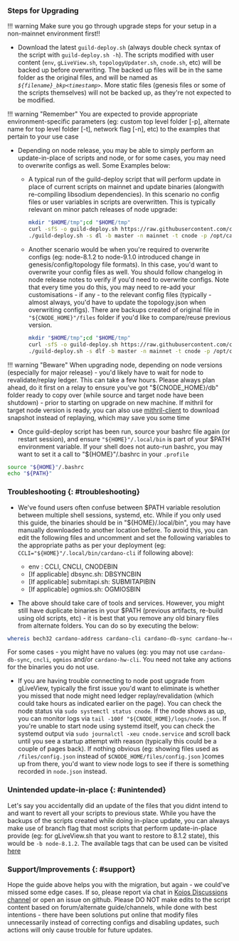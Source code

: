 ### Steps for Upgrading

!!! warning
    Make sure you go through upgrade steps for your setup in a non-mainnet environment first!!


- Download the latest `guild-deploy.sh` (always double check syntax of the script with `guild-deploy.sh -h`). The scripts modified with user content (`env`, `gLiveView.sh`, `topologyUpdater.sh`, `cnode.sh`, etc) will be backed up before overwriting. The backed up files will be in the same folder as the original files, and will be named as *`${filename}_bkp<timestamp>`*. More static files (genesis files or some of the scripts themselves) will not be backed up, as they're not expected to be modified.

!!! warning "Remember"
    You are expected to provide appropriate environment-specific parameters (eg: custom top level folder [-p], alternate name for top level folder [-t], network flag [-n], etc) to the examples that pertain to your use case

- Depending on node release, you may be able to simply perform an update-in-place of scripts and node, or for some cases, you may need to overwrite configs as well. Some Examples below:

    - A typical run of the guild-deploy script that will perform update in place of current scripts on mainnet and update binaries (alongwith re-compiling libsodium dependencies). In this scenario no config files or user variables in scripts are overwritten. This is typically relevant on minor patch releases of node upgrade:

      ``` bash
      mkdir "$HOME/tmp";cd "$HOME/tmp"
      curl -sfS -o guild-deploy.sh https://raw.githubusercontent.com/cardano-community/guild-operators/master/scripts/cnode-helper-scripts/guild-deploy.sh && chmod 700 guild-deploy.sh
      ./guild-deploy.sh -s dl -b master -n mainnet -t cnode -p /opt/cardano
      ```

    - Another scenario would be when you're required to overwrite configs (eg: node-8.1.2 to node-9.1.0 introduced change in genesis/config/topology file formats). In this case, you'd want to overwrite your config files as well. You should follow changelog in node release notes to verify if you'd need to overwrite configs. Note that every time you do this, you may need to re-add your customisations - if any - to the relevant config files (typically - almost always, you'd have to update the topology.json when overwriting configs). There are backups created of original file in `"${CNODE_HOME}"/files` folder if you'd like to compare/reuse previous version.

      ``` bash
      mkdir "$HOME/tmp";cd "$HOME/tmp"
      curl -sfS -o guild-deploy.sh https://raw.githubusercontent.com/cardano-community/guild-operators/master/scripts/cnode-helper-scripts/guild-deploy.sh && chmod 700 guild-deploy.sh
      ./guild-deploy.sh -s dlf -b master -n mainnet -t cnode -p /opt/cardano
      ```

!!! warning "Beware"
    When upgrading node, depending on node versions (especially for major release) - you'd likely have to wait for node to revalidate/replay ledger. This can take a few hours. Please always plan ahead, do it first on a relay to ensure you've got "${CNODE_HOME}/db" folder ready to copy over (while source and target node have been shutdown) - prior to starting on upgrade on new machine. If mithril for target node version is ready, you can also use [mithril-client](Scripts/mithril-client.md) to download snapshot instead of replaying, which may save you some time

- Once guild-deploy script has been run, source your bashrc file again (or restart session), and ensure `"${HOME}"/.local/bin` is part of your $PATH environment variable. If your shell does not auto-run bashrc, you may want to set it a call to "${HOME}"/.bashrc in your `.profile`

``` bash
source "${HOME}"/.bashrc
echo "${PATH}"
```

### Troubleshooting {: #troubleshooting}

- We've found users often confuse between $PATH variable resolution between multiple shell sessions, systemd, etc. While if you only used this guide, the binaries should be in "${HOME}/.local/bin", you may have manually downloaded to another location before. To avoid this, you can edit the following files and uncomment and set the following variables to the appropriate paths as per your deployment (eg: `CCLI="${HOME}"/.local/bin/cardano-cli` if following above):

    - env : CCLI, CNCLI, CNODEBIN
    - [If applicable] dbsync.sh: DBSYNCBIN
    - [If applicable] submitapi.sh: SUBMITAPIBIN
    - [If applicable] ogmios.sh: OGMIOSBIN

- The above should take care of tools and services. However, you might still have duplicate binaries in your $PATH (previous artifacts, re-build using old scripts, etc) - it is best that you remove any old binary files from alternate folders. You can do so by executing the below:

``` bash
whereis bech32 cardano-address cardano-cli cardano-db-sync cardano-hw-cli cardano-node cardano-submit-api cncli ogmios
```

For some cases - you might have no values (eg: you may not use `cardano-db-sync`, `cncli`, `ogmios` and/or `cardano-hw-cli`. You need not take any actions for the binaries you do not use.

- If you are having trouble connecting to node post upgrade from gLiveView, typically the first issue you'd want to eliminate is  whether you missed that node might need ledger replay/revalidation (which could take hours as indicated earlier on the page). You can check the node status via `sudo systemctl status cnode`. If the node shows as up, you can monitor logs via `tail -100f "${CNODE_HOME}/logs/node.json`. If you're unable to start node using systemd itself, you can check the systemd output via `sudo journalctl -xeu cnode.service` and scroll back until you see a startup attempt with reason (typically this could be a couple of pages back). If nothing obvious (eg: showing files used as `/files/config.json` instead of `$CNODE_HOME/files/config.json` )comes up from there, you'd want to view node logs to see if there is something recorded in `node.json` instead.

### Unintended update-in-place {: #unintended}

Let's say you accidentally did an update of the files that you didnt intend to and want to revert all your scripts to previous state. While you have the backups of the scripts created while doing in-place update, you can always make use of branch flag that most scripts that perform update-in-place provide (eg: for gLiveView.sh that you want to restore to 8.1.2 state), this would be `-b node-8.1.2`. The available tags that can be used can be visited [here](https://github.com/cardano-community/guild-operators/tags)

### Support/Improvements {: #support}

Hope the guide above helps you with the migration, but again - we could've missed some edge cases. If so, please report via chat in [Koios Discussions channel](https://t.me/CardanoKoios) or open an issue on github. Please DO NOT make edits to the script content based on forum/alternate guide/channels, while done with best intentions - there have been solutions put online that modify files unnecessarily instead of correcting configs and disabling updates, such actions will only cause trouble for future updates.
